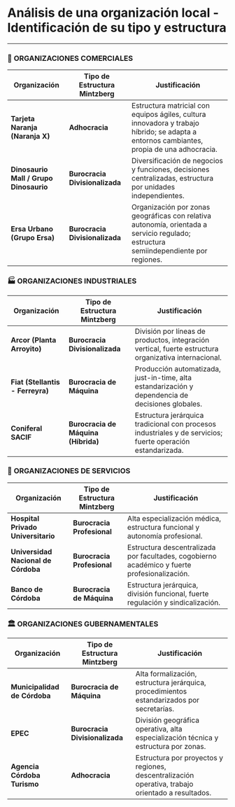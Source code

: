 # Análisis de una organización local - Identificación de su tipo y estructura

---

### 🛒 **ORGANIZACIONES COMERCIALES**

| Organización                       | Tipo de Estructura Mintzberg     | Justificación |
|-----------------------------------|----------------------------------|---------------|
| **Tarjeta Naranja (Naranja X)**   | **Adhocracia**                   | Estructura matricial con equipos ágiles, cultura innovadora y trabajo híbrido; se adapta a entornos cambiantes, propia de una adhocracia. |
| **Dinosaurio Mall / Grupo Dinosaurio** | **Burocracia Divisionalizada**     | Diversificación de negocios y funciones, decisiones centralizadas, estructura por unidades independientes. |
| **Ersa Urbano (Grupo Ersa)**      | **Burocracia Divisionalizada**   | Organización por zonas geográficas con relativa autonomía, orientada a servicio regulado; estructura semiindependiente por regiones. |

### 🏭 **ORGANIZACIONES INDUSTRIALES**

| Organización                       | Tipo de Estructura Mintzberg     | Justificación |
|-----------------------------------|----------------------------------|---------------|
| **Arcor (Planta Arroyito)**       | **Burocracia Divisionalizada**   | División por líneas de productos, integración vertical, fuerte estructura organizativa internacional. |
| **Fiat (Stellantis - Ferreyra)**  | **Burocracia de Máquina**        | Producción automatizada, just-in-time, alta estandarización y dependencia de decisiones globales. |
| **Coniferal SACIF**               | **Burocracia de Máquina (Híbrida)** | Estructura jerárquica tradicional con procesos industriales y de servicios; fuerte operación estandarizada. |

### 🏥 **ORGANIZACIONES DE SERVICIOS**

| Organización                           | Tipo de Estructura Mintzberg     | Justificación |
|---------------------------------------|----------------------------------|---------------|
| **Hospital Privado Universitario**    | **Burocracia Profesional**       | Alta especialización médica, estructura funcional y autonomía profesional. |
| **Universidad Nacional de Córdoba**   | **Burocracia Profesional**       | Estructura descentralizada por facultades, cogobierno académico y fuerte profesionalización. |
| **Banco de Córdoba**                  | **Burocracia de Máquina**        | Estructura jerárquica, división funcional, fuerte regulación y sindicalización. |

### 🏛️ **ORGANIZACIONES GUBERNAMENTALES**

| Organización                           | Tipo de Estructura Mintzberg     | Justificación |
|---------------------------------------|----------------------------------|---------------|
| **Municipalidad de Córdoba**          | **Burocracia de Máquina**        | Alta formalización, estructura jerárquica, procedimientos estandarizados por secretarías. |
| **EPEC**                              | **Burocracia Divisionalizada**   | División geográfica operativa, alta especialización técnica y estructura por zonas. |
| **Agencia Córdoba Turismo**           | **Adhocracia**                   | Estructura por proyectos y regiones, descentralización operativa, trabajo orientado a resultados. |
